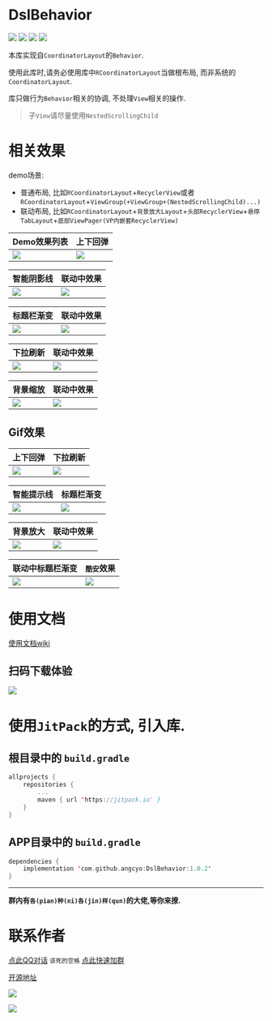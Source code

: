 # DslBehavior

![](https://img.shields.io/badge/License-MIT-22EA0C) ![](https://img.shields.io/badge/Api-14+-D73220) ![](https://img.shields.io/badge/AndroidX-yes-3C2080)
![](https://img.shields.io/badge/Kotlin-yes-0DB922)

本库实现自`CoordinatorLayout`的`Behavior`.

使用此库时,请务必使用库中`RCoordinatorLayout`当做根布局, 而非系统的`CoordinatorLayout`.

库只做行为`Behavior`相关的协调, 不处理`View`相关的操作. 

> 子`View`请尽量使用`NestedScrollingChild`

# 相关效果

demo场景:

 - 普通布局, 比如`RCoordinatorLayout`+`RecyclerView`或者`RCoordinatorLayout`+`ViewGroup(+ViewGroup+(NestedScrollingChild)...)`
 - 联动布局, 比如`RCoordinatorLayout`+`背景放大Layout`+`头部RecyclerView`+`悬停TabLayout`+`底部ViewPager(VP内嵌套RecyclerView)`

Demo效果列表 | 上下回弹
---|---
![](https://gitee.com/angcyo/DslBehavior/raw/master/png/demo.jpg) | ![](https://gitee.com/angcyo/DslBehavior/raw/master/png/effect.jpg) 

智能阴影线 | 联动中效果
---|---
![](https://gitee.com/angcyo/DslBehavior/raw/master/png/effect_line.jpg) | ![](https://gitee.com/angcyo/DslBehavior/raw/master/png/effect2.jpg) 

标题栏渐变 | 联动中效果
---|---
![](https://gitee.com/angcyo/DslBehavior/raw/master/png/gradient.jpg) | ![](https://gitee.com/angcyo/DslBehavior/raw/master/png/gradient2.jpg) 

下拉刷新 | 联动中效果
---|---
![](https://gitee.com/angcyo/DslBehavior/raw/master/png/refresh.jpg) | ![](https://gitee.com/angcyo/DslBehavior/raw/master/png/refresh2.jpg) 

背景缩放 | 联动中效果
---|---
![](https://gitee.com/angcyo/DslBehavior/raw/master/png/scale.jpg) | ![](https://gitee.com/angcyo/DslBehavior/raw/master/png/scale2.jpg) 

## Gif效果

上下回弹 | 下拉刷新
---|---
![](https://gitee.com/angcyo/DslBehavior/raw/master/png/g1.gif) | ![](https://gitee.com/angcyo/DslBehavior/raw/master/png/g2.gif) 

智能提示线 | 标题栏渐变
---|---
![](https://gitee.com/angcyo/DslBehavior/raw/master/png/g3.gif) | ![](https://gitee.com/angcyo/DslBehavior/raw/master/png/g4.gif) 

背景放大 | 联动中效果
---|---
![](https://gitee.com/angcyo/DslBehavior/raw/master/png/g5.gif) | ![](https://gitee.com/angcyo/DslBehavior/raw/master/png/g7.gif) 

联动中标题栏渐变 | `酷安`效果
---|---
![](https://gitee.com/angcyo/DslBehavior/raw/master/png/g5.gif) | ![](https://gitee.com/angcyo/DslBehavior/raw/master/png/g8.gif) 

# 使用文档

[使用文档wiki](https://github.com/angcyo/DslBehavior/wiki)

## 扫码下载体验

![](https://gitee.com/angcyo/DslBehavior/raw/master/png/code.png)

# 使用`JitPack`的方式, 引入库.

## 根目录中的 `build.gradle`

```kotlin
allprojects {
    repositories {
        ...
        maven { url 'https://jitpack.io' }
    }
}
```

## APP目录中的 `build.gradle`

```kotlin
dependencies {
    implementation 'com.github.angcyo:DslBehavior:1.0.2'
}
```

---
**群内有`各(pian)种(ni)各(jin)样(qun)`的大佬,等你来撩.**

# 联系作者

[点此QQ对话](http://wpa.qq.com/msgrd?v=3&uin=664738095&site=qq&menu=yes)  `该死的空格`    [点此快速加群](https://shang.qq.com/wpa/qunwpa?idkey=cbcf9a42faf2fe730b51004d33ac70863617e6999fce7daf43231f3cf2997460)

[开源地址](https://github.com/angcyo/DslAdapter)

![](https://gitee.com/angcyo/res/raw/master/code/all_in1.jpg)

![](https://gitee.com/angcyo/res/raw/master/code/all_in2.jpg)

